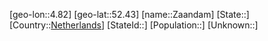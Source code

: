 ﻿---
location: [52.43,4.82]
type: City
tags:
- geo/City


SpocWebEntityId: 35762
isDeleted: false
confidential: public

---
[geo-lon::4.82]
[geo-lat::52.43]
[name::Zaandam]
[State::]
[Country::[Netherlands](geo/Continent/Europe/Netherlands.md)]
[StateId::]
[Population::]
[Unknown::]

